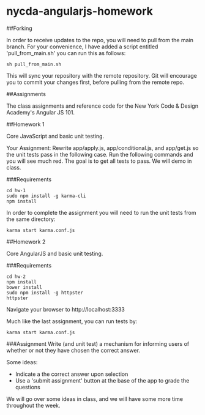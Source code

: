 nycda-angularjs-homework
===============

##Forking

In order to receive updates to the repo, you will need to pull from the main branch. For your convenience, I have added a
script entitled 'pull_from_main.sh' you can run this as follows:

```
sh pull_from_main.sh
```

This will sync your repository with the remote repository. Git will encourage you to commit your changes first, before
pulling from the remote repo.


##Assignments

The class assignments and reference code for the New York Code &amp; Design Academy's Angular JS 101.

##Homework 1

Core JavaScript and basic unit testing.

Your Assignment: Rewrite app/apply.js, app/conditional.js, and app/get.js so the unit tests pass in the following case. 
Run the following commands and you will see much red. The goal is to get all tests to pass. We will demo in class.

###Requirements
```
cd hw-1
sudo npm install -g karma-cli
npm install
```

In order to complete the assignment you will need to run the unit tests from the same directory:

```
karma start karma.conf.js
```

##Homework 2

Core AngularJS and basic unit testing.

###Requirements
```
cd hw-2
npm install
bower install
sudo npm install -g httpster
httpster
```

Navigate your browser to http://localhost:3333

Much like the last assignment, you can run tests by:

```
karma start karma.conf.js
```

###Assignment
Write (and unit test) a mechanism for informing users of whether or not they have chosen the correct answer.

Some ideas:
- Indicate a the correct answer upon selection
- Use a 'submit assignment' button at the base of the app to grade the questions

We will go over some ideas in class, and we will have some more time throughout the week.